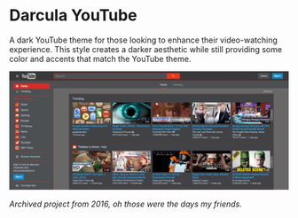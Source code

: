 # Darcula YouTube

A dark YouTube theme for those looking to enhance their video-watching experience. This style creates a darker aesthetic while still providing some color and accents that match the YouTube theme.

![screenshot](screenshot.jpg)

*Archived project from 2016, oh those were the days my friends.*
